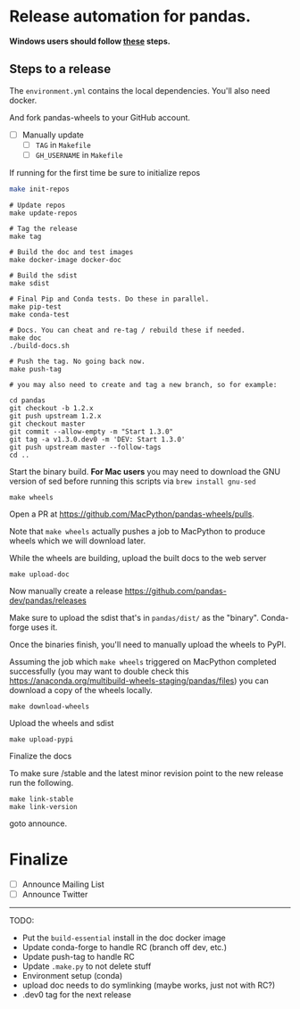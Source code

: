 # Release automation for pandas.

**Windows users should follow [these](./windows-wsl.md) steps.**

## Steps to a release

The `environment.yml` contains the local dependencies. You'll
also need docker.

And fork pandas-wheels to your GitHub account.

- [  ] Manually update
  - [  ] `TAG` in `Makefile`
  - [  ] `GH_USERNAME` in `Makefile`

If running for the first time be sure to initialize repos

```sh
make init-repos
```

```
# Update repos
make update-repos

# Tag the release
make tag

# Build the doc and test images
make docker-image docker-doc

# Build the sdist
make sdist

# Final Pip and Conda tests. Do these in parallel.
make pip-test
make conda-test

# Docs. You can cheat and re-tag / rebuild these if needed.
make doc
./build-docs.sh

# Push the tag. No going back now.
make push-tag

# you may also need to create and tag a new branch, so for example:

cd pandas
git checkout -b 1.2.x
git push upstream 1.2.x
git checkout master
git commit --allow-empty -m "Start 1.3.0"
git tag -a v1.3.0.dev0 -m 'DEV: Start 1.3.0'
git push upstream master --follow-tags
cd ..
```

Start the binary build.  **For Mac users** you may need to download the GNU version of sed before running this scripts via `brew install gnu-sed`

```
make wheels
```

Open a PR at https://github.com/MacPython/pandas-wheels/pulls.

Note that `make wheels` actually pushes a job to MacPython to produce wheels which we will download later.

While the wheels are building, upload the built docs to the web server

```
make upload-doc
```

Now manually create a release https://github.com/pandas-dev/pandas/releases

Make sure to upload the sdist that's in `pandas/dist/` as the "binary".
Conda-forge uses it.

Once the binaries finish, you'll need to manually upload the wheels to PyPI.

Assuming the job which `make wheels` triggered on MacPython completed successfully (you may want to double check this https://anaconda.org/multibuild-wheels-staging/pandas/files) you can download a copy of the wheels locally.

```
make download-wheels
```

Upload the wheels and sdist

```
make upload-pypi
```

Finalize the docs


To make sure /stable and the latest minor revision point to the new release run the following.

```
make link-stable
make link-version
```

goto announce.



# Finalize

- [  ] Announce Mailing List
- [  ] Announce Twitter

---

TODO:

- Put the `build-essential` install in the doc docker image
- Update conda-forge to handle RC (branch off dev, etc.)
- Update push-tag to handle RC
- Update `.make.py` to not delete stuff
- Environment setup (conda)
- upload doc needs to do symlinking (maybe works, just not with RC?)
- .dev0 tag for the next release
